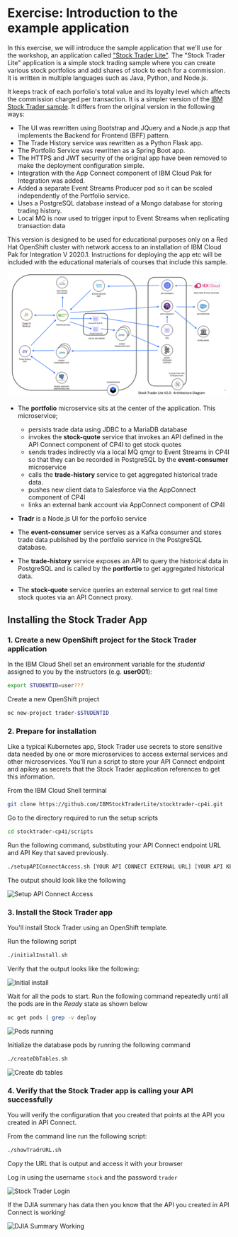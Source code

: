 # Exercise: Introduction to the example application

In this exercise, we will introduce the sample application that we'll use for the workshop, an application called ["Stock Trader Lite"](https://github.com/IBMStockTraderLite/stocktrader-cp4I). The "Stock Trader Lite" application is a simple stock trading sample where you can create various stock portfolios and add shares of stock to each for a commission. It is written in multiple languages such as Java, Python, and Node.js.

It keeps track of each porfolio's total value and its loyalty level which affects the commission charged per transaction. It is a simpler version of the [IBM Stock Trader sample](https://github.com/IBMStockTrader/stocktrader). It differs from the original version in the following ways:

* The UI was rewritten using Bootstrap and JQuery and a Node.js app that implements the Backend for Frontend (BFF) pattern.
* The Trade History service was rewritten as a Python Flask app.
* The Portfolio Service was rewritten as a Spring Boot app.
* The HTTPS and JWT security of the original app have been removed to make the deployment configuration simple.
* Integration with the App Connect component of IBM Cloud Pak for Integration was added.
* Added a separate Event Streams Producer pod so it can be scaled independently of the Portfolio service.
* Uses a PostgreSQL database instead of a Mongo database for storing trading history.
* Local MQ is now used to trigger input to Event Streams when replicating transaction data

This version is designed to be used for educational purposes only on a Red Hat OpenShift cluster with network access to an installation of IBM Cloud Pak for Integration V 2020.1. Instructions for deploying the app etc will be included with the educational materials of courses that include this sample.

![Architectural Diagram](images/architecture.png)

* The **portfolio** microservice sits at the center of the application. This microservice;

  * persists trade data using JDBC to a MariaDB database
  * invokes the **stock-quote** service that invokes an API defined in the API Connect component of CP4I to get stock quotes
  * sends trades indirectly via a local MQ qmgr to Event Streams in CP4I so that they can be recorded in PostgreSQL by the **event-consumer** microservice
  * calls the **trade-history** service to get aggregated historical trade data.
  * pushes new client data to Salesforce via the AppConnect component of CP4I
  * links an external bank account via AppConnect component of CP4I

* **Tradr** is a Node.js UI for the porfolio service

* The **event-consumer** service serves as a Kafka consumer and stores trade data published by the portfolio service in the PostgreSQL database.

* The **trade-history** service exposes an API to query the historical data in PostgreSQL and is called by the **portfortio** to get aggregated historical data.

* The **stock-quote** service queries an external service to get real time stock quotes via an API Connect proxy.

## Installing the Stock Trader App

### 1. Create a new OpenShift project for the Stock Trader application

In the IBM Cloud Shell set an environment variable for the *studentid* assigned to you by the instructors (e.g. **user001**):

```bash
export STUDENTID=user???
```

Create a new OpenShift project

```bash
oc new-project trader-$STUDENTID
```

### 2. Prepare for installation

Like a typical Kubernetes app, Stock Trader use secrets to store sensitive data needed by one or more microservices to access external services and other microservices. You'll run a script to store your API Connect endpoint and apikey as secrets that the Stock Trader application references to get this information.

From the IBM Cloud Shell terminal

```bash
git clone https://github.com/IBMStockTraderLite/stocktrader-cp4i.git
```

Go to the directory required to run the setup scripts

```bash
cd stocktrader-cp4i/scripts
```

Run the following command, substituting your API Connect endpoint URL and API Key that saved previously.

```bash
./setupAPIConnectAccess.sh [YOUR API CONNECT EXTERNAL URL] [YOUR API KEY]
```

The output should look like the following

![Setup API Connect Access](images/api-connect-access.png)

### 3. Install the Stock Trader app

You'll install Stock Trader using an OpenShift template.

Run the following script

```bash
./initialInstall.sh
```

Verify that the output looks like the following:

![Initial install](images/initial-install.png)

Wait for all the pods to start. Run the following command repeatedly until all the pods are in the *Ready* state as shown below

```bash
oc get pods | grep -v deploy
```

![Pods running](images/pods-running.png)

Initialize the database pods by running the following command

```bash
./createDbTables.sh
```

![Create db tables](images/create-db-tables.png)

### 4. Verify that the Stock Trader app is calling your API successfully

You will verify the configuration that you created that points at the API you created in API Connect.

From the command line run the following script:

```bash
./showTradrURL.sh
```

Copy the URL that is output and access it with your browser

Log in using the username `stock` and the password `trader`

![Stock Trader Login](images/stock-trader-login.png)

If the DJIA summary has data then you know that the API you created in API Connect is working!

![DJIA Summary Working](images/djia-success.png)
